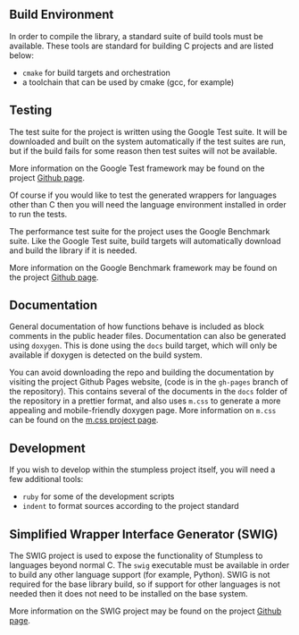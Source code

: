 ## Build Environment
In order to compile the library, a standard suite of build tools must be
available. These tools are standard for building C projects and are listed
below:
 * `cmake` for build targets and orchestration
 * a toolchain that can be used by cmake (gcc, for example)

## Testing
The test suite for the project is written using the Google Test suite. It will
be downloaded and built on the system automatically if the test suites are run,
but if the build fails for some reason then test suites will not be available.

More information on the Google Test framework may be found on the project
[Github page](https://github.com/google/googletest).

Of course if you would like to test the generated wrappers for languages other
than C then you will need the language environment installed in order to run the
tests.

The performance test suite for the project uses the Google Benchmark suite. Like
the Google Test suite, build targets will automatically download and build the
library if it is needed.

More information on the Google Benchmark framework may be found on the project
[Github page](https://github.com/google/benchmark).

## Documentation
General documentation of how functions behave is included as block comments in
the public header files. Documentation can also be generated using `doxygen`.
This is done using the `docs` build target, which will only be available if
doxygen is detected on the build system.

You can avoid downloading the repo and building the documentation by visiting
the project Github Pages website, (code is in the `gh-pages` branch of the
repository). This contains several of the documents in the `docs` folder of the
repository in a prettier format, and also uses `m.css` to generate a more
appealing and mobile-friendly doxygen page. More information on `m.css` can be
found on the [m.css project page](https://mcss.mosra.cz/).

## Development
If you wish to develop within the stumpless project itself, you will need a few
additional tools:
 * `ruby` for some of the development scripts
 * `indent` to format sources according to the project standard

## Simplified Wrapper Interface Generator (SWIG)
The SWIG project is used to expose the functionality of Stumpless to languages
beyond normal C. The `swig` executable must be available in order to build any
other language support (for example, Python). SWIG is not required for the base
library build, so if support for other languages is not needed then it does not
need to be installed on the base system.

More information on the SWIG project may be found on the project
[Github page](https://github.com/swig/swig).

